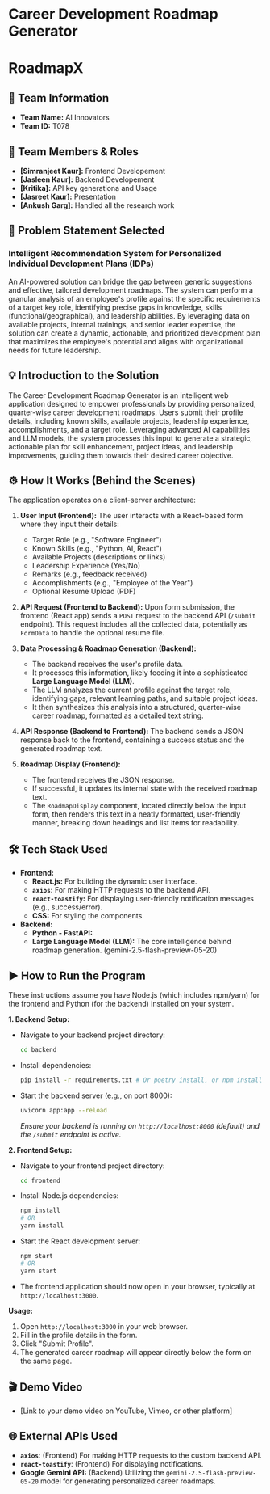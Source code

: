 # Career Development Roadmap Generator
# RoadmapX

## 🚀 Team Information

* **Team Name:** AI Innovators
* **Team ID:** T078

## 👥 Team Members & Roles

* **[Simranjeet Kaur]:** Frontend Developement
* **[Jasleen Kaur]:** Backend Developement
* **[Kritika]:** API key generationa and Usage
* **[Jasreet Kaur]:**  Presentation 
* **[Ankush Garg]:** Handled all the research work


## 🎯 Problem Statement Selected
### Intelligent Recommendation System for Personalized Individual Development Plans (IDPs)
An AI-powered solution can bridge the gap between generic suggestions and effective, tailored development roadmaps. The system can perform a granular analysis of an employee's profile against the specific requirements of a target key role, identifying precise gaps in knowledge, skills (functional/geographical), and leadership abilities. By leveraging data on available projects, internal trainings, and senior leader expertise, the solution can create a dynamic, actionable, and prioritized development plan that maximizes the employee's potential and aligns with organizational needs for future leadership.

## 💡 Introduction to the Solution

The Career Development Roadmap Generator is an intelligent web application designed to empower professionals by providing personalized, quarter-wise career development roadmaps. Users submit their profile details, including known skills, available projects, leadership experience, accomplishments, and a target role. Leveraging advanced AI capabilities and LLM models, the system processes this input to generate a strategic, actionable plan for skill enhancement, project ideas, and leadership improvements, guiding them towards their desired career objective.

## ⚙️ How It Works (Behind the Scenes)

The application operates on a client-server architecture:

1.  **User Input (Frontend):** The user interacts with a React-based form where they input their details:
    * Target Role (e.g., "Software Engineer")
    * Known Skills (e.g., "Python, AI, React")
    * Available Projects (descriptions or links)
    * Leadership Experience (Yes/No)
    * Remarks (e.g., feedback received)
    * Accomplishments (e.g., "Employee of the Year")
    * Optional Resume Upload (PDF)

2.  **API Request (Frontend to Backend):** Upon form submission, the frontend (React app) sends a `POST` request to the backend API (`/submit` endpoint). This request includes all the collected data, potentially as `FormData` to handle the optional resume file.

3.  **Data Processing & Roadmap Generation (Backend):**
    * The backend receives the user's profile data.
    * It processes this information, likely feeding it into a sophisticated **Large Language Model (LLM)**.
    * The LLM analyzes the current profile against the target role, identifying gaps, relevant learning paths, and suitable project ideas.
    * It then synthesizes this analysis into a structured, quarter-wise career roadmap, formatted as a detailed text string.

4.  **API Response (Backend to Frontend):** The backend sends a JSON response back to the frontend, containing a success status and the generated roadmap text.

5.  **Roadmap Display (Frontend):**
    * The frontend receives the JSON response.
    * If successful, it updates its internal state with the received roadmap text.
    * The `RoadmapDisplay` component, located directly below the input form, then renders this text in a neatly formatted, user-friendly manner, breaking down headings and list items for readability.

## 🛠️ Tech Stack Used

* **Frontend:**
    * **React.js:** For building the dynamic user interface.
    * **`axios`:** For making HTTP requests to the backend API.
    * **`react-toastify`:** For displaying user-friendly notification messages (e.g., success/error).
    * **CSS:** For styling the components.
* **Backend:**
    * **Python - FastAPI:** 
    * **Large Language Model (LLM):** The core intelligence behind roadmap generation. (gemini-2.5-flash-preview-05-20)

## ▶️ How to Run the Program

These instructions assume you have Node.js (which includes npm/yarn) for the frontend and Python (for the backend) installed on your system.

**1. Backend Setup:**

* Navigate to your backend project directory:
    ```bash
    cd backend
    ```
* Install dependencies:
    ```bash
    pip install -r requirements.txt # Or poetry install, or npm install if Node.js backend
    ```
* Start the backend server (e.g., on port 8000):
    ```bash
    uvicorn app:app --reload
    ```
    *Ensure your backend is running on `http://localhost:8000` (default) and the `/submit` endpoint is active.*

**2. Frontend Setup:**

* Navigate to your frontend project directory:
    ```bash
    cd frontend
    ```
* Install Node.js dependencies:
    ```bash
    npm install
    # OR
    yarn install
    ```
* Start the React development server:
    ```bash
    npm start
    # OR
    yarn start
    ```
* The frontend application should now open in your browser, typically at `http://localhost:3000`.

**Usage:**

1.  Open `http://localhost:3000` in your web browser.
2.  Fill in the profile details in the form.
3.  Click "Submit Profile".
4.  The generated career roadmap will appear directly below the form on the same page.

## 🎬 Demo Video

* [Link to your demo video on YouTube, Vimeo, or other platform]

## 🌐 External APIs Used

* **`axios`**: (Frontend) For making HTTP requests to the custom backend API.
* **`react-toastify`**: (Frontend) For displaying notifications.
* **Google Gemini API:** (Backend) Utilizing the `gemini-2.5-flash-preview-05-20` model for generating personalized career roadmaps.